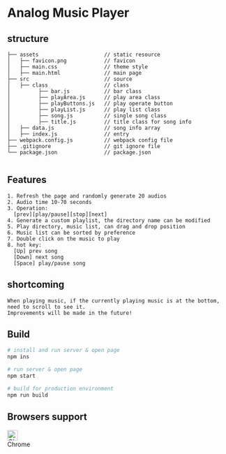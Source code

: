 # Analog Music Player

## structure
```
├── assets                     // static resource
│   ├── favicon.png            // favicon
│   ├── main.css               // theme style
│   ├── main.html              // main page
├── src                        // source
│   ├── class                  // class
│         ├── bar.js           // bar class
│         ├── playArea.js      // play area class
│         ├── playButtons.js   // play operate button
│         ├── playList.js      // play list class
│         ├── song.js          // single song class
│         ├── title.js         // title class for song info
│   ├── data.js                // song info array
│   ├── index.js               // entry
├── webpack.config.js          // webpack config file
├── .gitignore                 // git ignore file
└── package.json               // package.json


```
## Features

```
1. Refresh the page and randomly generate 20 audios
2. Audio time 10-70 seconds
3. Operation:
  [prev][play/pause][stop][next]
4. Generate a custom playlist, the directory name can be modified
5. Play directory, music list, can drag and drop position
6. Music list can be sorted by preference
7. Double click on the music to play
8. hot key:
  [Up] prev song
  [Down] next song
  [Space] play/pause song
```

## shortcoming

```
When playing music, if the currently playing music is at the bottom, need to scroll to see it.
Improvements will be made in the future!
```

## Build

```bash
# install and run server & open page
npm ins

# run server & open page
npm start

# build for production environment
npm run build
```

## Browsers support

[<img src="https://raw.githubusercontent.com/alrra/browser-logos/master/src/chrome/chrome_48x48.png" alt="Chrome" width="24px" height="24px" />](http://godban.github.io/browsers-support-badges/)</br>Chrome
